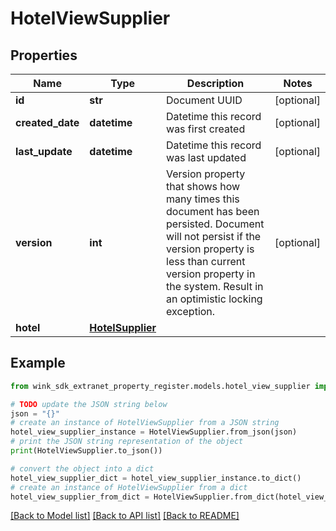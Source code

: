 # HotelViewSupplier


## Properties

Name | Type | Description | Notes
------------ | ------------- | ------------- | -------------
**id** | **str** | Document UUID | [optional] 
**created_date** | **datetime** | Datetime this record was first created | [optional] 
**last_update** | **datetime** | Datetime this record was last updated | [optional] 
**version** | **int** | Version property that shows how many times this document has been persisted. Document will not persist if the version property is less than current version property in the system. Result in an optimistic locking exception. | [optional] 
**hotel** | [**HotelSupplier**](HotelSupplier.md) |  | 

## Example

```python
from wink_sdk_extranet_property_register.models.hotel_view_supplier import HotelViewSupplier

# TODO update the JSON string below
json = "{}"
# create an instance of HotelViewSupplier from a JSON string
hotel_view_supplier_instance = HotelViewSupplier.from_json(json)
# print the JSON string representation of the object
print(HotelViewSupplier.to_json())

# convert the object into a dict
hotel_view_supplier_dict = hotel_view_supplier_instance.to_dict()
# create an instance of HotelViewSupplier from a dict
hotel_view_supplier_from_dict = HotelViewSupplier.from_dict(hotel_view_supplier_dict)
```
[[Back to Model list]](../README.md#documentation-for-models) [[Back to API list]](../README.md#documentation-for-api-endpoints) [[Back to README]](../README.md)



